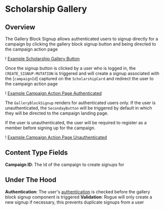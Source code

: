 # Scholarship Gallery

## Overview

The Gallery Block Signup allows authenticated users to signup directly for a campaign by clicking the gallery block signup button and being directed to the campaign action page

! [Example Scholarship Gallery Button](../../.gitbook/assets/scholarship-gallery-signup-example.png)

Once the signup button is clicked by a user who is logged in, the `CREATE_SIGNUP-MUTATION` is triggered and will create a signup associated with the [`campaignId`] captured on the `ScholarshipCard` and redirect the user to the campaign action page

! [Example Campaign Action Page Authenticated](../../.gitbook/assets/gallery-signup-campaign-action-page-example.png)

The `GalleryBlockSignup` renders for authenticated users only. If the user is unauthenticated, the `SecondayButton` will be triggered by default in which they will be directed to the campaign landing page.

If the user is unauthenticated, the user will be required to register as a member before signing up for the campaign.

! [Example Campaign Action Page Unauthenticated](../../.gitbook/assets/gallery-signup-campaign-action-page-unauthenticated-example.png)

## Content Type Fields

**Campaign ID**: The Id of the campaign to create signups for

## Under The Hood

**Authentication**: The user's [authentication](https://github.com/DoSomething/phoenix-next/blob/10cf490254ca1dfa99772cbf81918d2ab7800f6c/resources/assets/components/utilities/ScholarshipCard/ScholarshipCard.js#L121) is checked before the gallery block signup component is triggered
**Validation**: Rogue will only create a new signup if necessary, this prevents duplicate signups from a user
